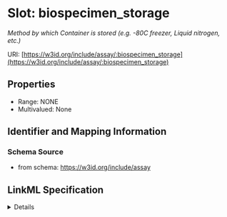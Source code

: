 # Slot: biospecimen_storage
_Method by which Container is stored (e.g. -80C freezer, Liquid nitrogen, etc.)_


URI: [https://w3id.org/include/assay/:biospecimen_storage](https://w3id.org/include/assay/:biospecimen_storage)



<!-- no inheritance hierarchy -->




## Properties

* Range: NONE
* Multivalued: None







## Identifier and Mapping Information







### Schema Source


* from schema: https://w3id.org/include/assay




## LinkML Specification

<details>
```yaml
name: biospecimen_storage
definition_uri: include:biospecimen_storage
description: Method by which Container is stored (e.g. -80C freezer, Liquid nitrogen,
  etc.)
title: Biospecimen Storage
from_schema: https://w3id.org/include/assay
rank: 1000
alias: biospecimen_storage
domain_of:
- Biospecimen

```
</details>